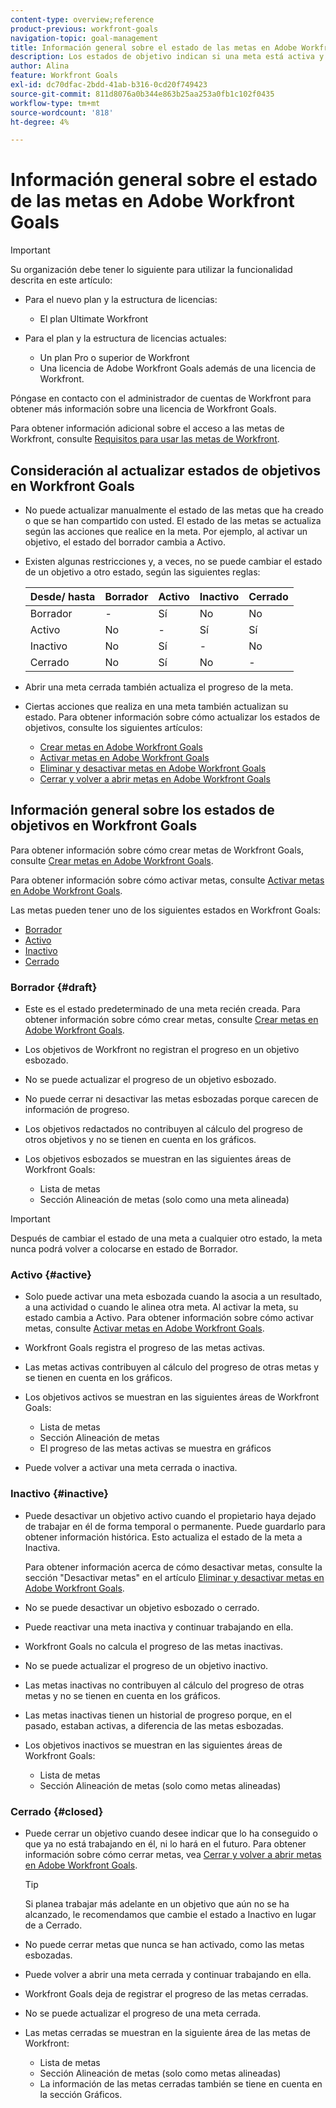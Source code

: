 ```yaml
---
content-type: overview;reference
product-previous: workfront-goals
navigation-topic: goal-management
title: Información general sobre el estado de las metas en Adobe Workfront Goals
description: Los estados de objetivo indican si una meta está activa y registra progreso actualmente, o si está inactiva, está redactada o ya se ha alcanzado.
author: Alina
feature: Workfront Goals
exl-id: dc70dfac-2bdd-41ab-b316-0cd20f749423
source-git-commit: 811d8076a0b344e863b25aa253a0fb1c102f0435
workflow-type: tm+mt
source-wordcount: '818'
ht-degree: 4%

---
```


# Información general sobre el estado de las metas en Adobe Workfront Goals

>[!IMPORTANT]
>
>Su organización debe tener lo siguiente para utilizar la funcionalidad descrita en este artículo:
>
>* Para el nuevo plan y la estructura de licencias:
>
>   * El plan Ultimate Workfront
>    
>* Para el plan y la estructura de licencias actuales:
>
>   * Un plan Pro o superior de Workfront
>   * Una licencia de Adobe Workfront Goals además de una licencia de Workfront.
>
>Póngase en contacto con el administrador de cuentas de Workfront para obtener más información sobre una licencia de Workfront Goals.
> 
>Para obtener información adicional sobre el acceso a las metas de Workfront, consulte [Requisitos para usar las metas de Workfront](/help/quicksilver/workfront-goals/goal-management/access-needed-for-wf-goals.md).

## Consideración al actualizar estados de objetivos en Workfront Goals

* No puede actualizar manualmente el estado de las metas que ha creado o que se han compartido con usted. El estado de las metas se actualiza según las acciones que realice en la meta. Por ejemplo, al activar un objetivo, el estado del borrador cambia a Activo.
* Existen algunas restricciones y, a veces, no se puede cambiar el estado de un objetivo a otro estado, según las siguientes reglas:

  | Desde/ hasta | Borrador | Activo | Inactivo | Cerrado |
  |---|---|---|---|---|
  | Borrador | - | Sí | No | No |
  | Activo | No | - | Sí | Sí |
  | Inactivo | No | Sí | - | No |
  | Cerrado | No | Sí | No | - |

* Abrir una meta cerrada también actualiza el progreso de la meta.
* Ciertas acciones que realiza en una meta también actualizan su estado. Para obtener información sobre cómo actualizar los estados de objetivos, consulte los siguientes artículos:

   * [Crear metas en Adobe Workfront Goals](../../workfront-goals/goal-management/create-goals.md)
   * [Activar metas en Adobe Workfront Goals](../../workfront-goals/goal-management/activate-goals.md)
   * [Eliminar y desactivar metas en Adobe Workfront Goals](../../workfront-goals/goal-management/delete-and-deactivate-goals.md)
   * [Cerrar y volver a abrir metas en Adobe Workfront Goals](../../workfront-goals/goal-management/close-and-reopen-goals.md)

## Información general sobre los estados de objetivos en Workfront Goals

Para obtener información sobre cómo crear metas de Workfront Goals, consulte [Crear metas en Adobe Workfront Goals](../../workfront-goals/goal-management/create-goals.md).

Para obtener información sobre cómo activar metas, consulte [Activar metas en Adobe Workfront Goals](../../workfront-goals/goal-management/activate-goals.md).

Las metas pueden tener uno de los siguientes estados en Workfront Goals:

* [Borrador](#draft)
* [Activo](#active)
* [Inactivo](#inactive)
* [Cerrado](#closed)

### Borrador {#draft}

* Este es el estado predeterminado de una meta recién creada. Para obtener información sobre cómo crear metas, consulte [Crear metas en Adobe Workfront Goals](../../workfront-goals/goal-management/create-goals.md).
* Los objetivos de Workfront no registran el progreso en un objetivo esbozado.
* No se puede actualizar el progreso de un objetivo esbozado.
* No puede cerrar ni desactivar las metas esbozadas porque carecen de información de progreso.
* Los objetivos redactados no contribuyen al cálculo del progreso de otros objetivos y no se tienen en cuenta en los gráficos.
* Los objetivos esbozados se muestran en las siguientes áreas de Workfront Goals:

   * Lista de metas
   * Sección Alineación de metas (solo como una meta alineada)


>[!IMPORTANT]
>
>Después de cambiar el estado de una meta a cualquier otro estado, la meta nunca podrá volver a colocarse en estado de Borrador.

### Activo {#active}

* Solo puede activar una meta esbozada cuando la asocia a un resultado, a una actividad o cuando le alinea otra meta. Al activar la meta, su estado cambia a Activo. Para obtener información sobre cómo activar metas, consulte [Activar metas en Adobe Workfront Goals](../../workfront-goals/goal-management/activate-goals.md).
* Workfront Goals registra el progreso de las metas activas.
* Las metas activas contribuyen al cálculo del progreso de otras metas y se tienen en cuenta en los gráficos.
* Los objetivos activos se muestran en las siguientes áreas de Workfront Goals:

   * Lista de metas
   * Sección Alineación de metas
   * El progreso de las metas activas se muestra en gráficos

* Puede volver a activar una meta cerrada o inactiva.

### Inactivo {#inactive}

* Puede desactivar un objetivo activo cuando el propietario haya dejado de trabajar en él de forma temporal o permanente. Puede guardarlo para obtener información histórica. Esto actualiza el estado de la meta a Inactiva.

  Para obtener información acerca de cómo desactivar metas, consulte la sección &quot;Desactivar metas&quot; en el artículo [Eliminar y desactivar metas en Adobe Workfront Goals](../../workfront-goals/goal-management/delete-and-deactivate-goals.md).

* No se puede desactivar un objetivo esbozado o cerrado.
* Puede reactivar una meta inactiva y continuar trabajando en ella.
* Workfront Goals no calcula el progreso de las metas inactivas.
* No se puede actualizar el progreso de un objetivo inactivo.
* Las metas inactivas no contribuyen al cálculo del progreso de otras metas y no se tienen en cuenta en los gráficos.
* Las metas inactivas tienen un historial de progreso porque, en el pasado, estaban activas, a diferencia de las metas esbozadas.
* Los objetivos inactivos se muestran en las siguientes áreas de Workfront Goals:

   * Lista de metas
   * Sección Alineación de metas (solo como metas alineadas)

### Cerrado {#closed}

* Puede cerrar un objetivo cuando desee indicar que lo ha conseguido o que ya no está trabajando en él, ni lo hará en el futuro. Para obtener información sobre cómo cerrar metas, vea [Cerrar y volver a abrir metas en Adobe Workfront Goals](../../workfront-goals/goal-management/close-and-reopen-goals.md).

  >[!TIP]
  >
  >Si planea trabajar más adelante en un objetivo que aún no se ha alcanzado, le recomendamos que cambie el estado a Inactivo en lugar de a Cerrado.

* No puede cerrar metas que nunca se han activado, como las metas esbozadas.
* Puede volver a abrir una meta cerrada y continuar trabajando en ella.
* Workfront Goals deja de registrar el progreso de las metas cerradas.
* No se puede actualizar el progreso de una meta cerrada.
* Las metas cerradas se muestran en la siguiente área de las metas de Workfront:

   * Lista de metas
   * Sección Alineación de metas (solo como metas alineadas)
   * La información de las metas cerradas también se tiene en cuenta en la sección Gráficos.
